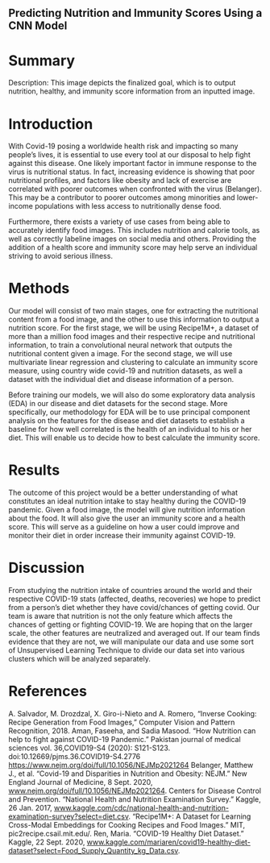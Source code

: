 ## Predicting Nutrition and Immunity Scores Using a CNN Model 


# Summary
Description: This image depicts the finalized goal, which is to output nutrition, healthy, and immunity score information from an inputted image. 

# Introduction

With Covid-19 posing a worldwide health risk and impacting so many people’s lives, it is essential to use every tool at our disposal to help fight against this disease. One likely important factor in immune response to the virus is nutritional status. In fact, increasing evidence is showing that poor nutritional profiles, and factors like obesity and lack of exercise are correlated with poorer outcomes when confronted with the virus (Belanger). This may be a contributor to poorer outcomes among minorities and lower-income populations with less access to nutritionally dense food. 

Furthermore, there exists a variety of use cases from being able to accurately identify food images. This includes nutrition and calorie tools, as well as correctly labeline images on social media and others. Providing the addition of a health score and immunity score may help serve an individual striving to avoid serious illness. 

# Methods

Our model will consist of two main stages, one for extracting the nutritional content from a food image, and the other to use this information to output a nutrition score. For the first stage, we will be using Recipe1M+, a dataset of more than a million food images and their respective recipe and nutritional information, to train a convolutional neural network that outputs the nutritional content given a image. For the second stage, we will use multivariate linear regression and clustering to calculate an immunity score measure, using country wide covid-19 and nutrition datasets, as well a dataset with the individual diet and disease information of a person. 

Before training our models, we will also do some exploratory data analysis (EDA) in our disease and diet datasets for the second stage. More specifically, our methodology for EDA will be to use principal component analysis on the features for the disease and diet datasets to establish a baseline for how well correlated is the health of an individual to his or her diet. This will enable us to decide how to best calculate the immunity score. 

# Results

The outcome of this project would be a better understanding of what constitutes an ideal nutrition intake to stay healthy during the COVID-19 pandemic. Given a food image, the model will give nutrition information about the food. It will also give the user an immunity score and a health score. This will serve as a guideline on how a user could improve and monitor their diet in order increase their immunity against COVID-19.


# Discussion

From studying the nutrition intake of countries around the world and their respective COVID-19 stats (affected, deaths, recoveries) we hope to predict from a person’s diet whether they have covid/chances of getting covid. Our team is aware that nutrition is not the only feature which affects the chances of getting or fighting COVID-19. We are hoping that on the larger scale, the other features are neutralized and averaged out. If our team finds evidence that they are not, we will manipulate our data and use some sort of Unsupervised Learning Technique to divide our data set into various clusters which will be analyzed separately. 

# References

A. Salvador, M. Drozdzal, X. Giro-i-Nieto and A. Romero, “Inverse Cooking: Recipe Generation from Food Images,” Computer Vision and Pattern Recognition, 2018.
Aman, Faseeha, and Sadia Masood. “How Nutrition can help to fight against COVID-19 Pandemic.” Pakistan journal of medical sciences vol. 36,COVID19-S4 (2020): S121-S123. doi:10.12669/pjms.36.COVID19-S4.2776
https://www.nejm.org/doi/full/10.1056/NEJMp2021264
Belanger, Matthew J., et al. “Covid-19 and Disparities in Nutrition and Obesity: NEJM.” New England Journal of Medicine, 8 Sept. 2020, www.nejm.org/doi/full/10.1056/NEJMp2021264. 
Centers for Disease Control and Prevention. “National Health and Nutrition Examination Survey.” Kaggle, 26 Jan. 2017, www.kaggle.com/cdc/national-health-and-nutrition-examination-survey?select=diet.csv. 
“Recipe1M+: A Dataset for Learning Cross-Modal Embeddings for Cooking Recipes and Food Images.” MIT, pic2recipe.csail.mit.edu/. 
Ren, Maria. “COVID-19 Healthy Diet Dataset.” Kaggle, 22 Sept. 2020, www.kaggle.com/mariaren/covid19-healthy-diet-dataset?select=Food_Supply_Quantity_kg_Data.csv. 




